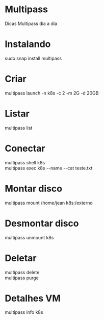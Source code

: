 # Multipass
Dicas Multipass dia a dia


<h1>Instalando</h1>
<p>sudo snap install multipass</p>


<h1>Criar</h1>
<p>multipass launch -n k8s -c 2 -m 2G -d 20GB</p>

<h1>Listar</h1>
<p>multipass list</p>

<h1>Conectar</h1>
<p>multipass shell k8s <br>
multipass exec k8s --name --cat teste.txt
</p>

<h1>Montar disco</h1>
<p>multipass mount /home/jean k8s:/externo</p>

<h1>Desmontar disco</h1>
<p>multipass unmount k8s</p>

<h1>Deletar</h1>
<p>multipass delete<br>
multipass purge</p>


<h1>Detalhes VM</h1>
<p>multipass info k8s</p>